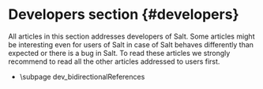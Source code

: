 # Developers section {#developers}

All articles in this section addresses developers of Salt. Some articles might be interesting even for users of Salt in case of Salt behaves differently than expected or there is a bug in Salt. To read these articles we strongly recommend to read all the other articles addressed to users first. 


- \subpage dev_bidirectionalReferences
